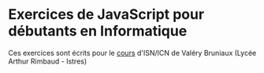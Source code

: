 # Exercices de JavaScript pour débutants en Informatique

Ces exercices sont écrits pour le [cours](http://ens-info.irem.univ-mrs.fr/?p=26) d'ISN/ICN de Valéry Bruniaux (Lycée Arthur Rimbaud - Istres)

